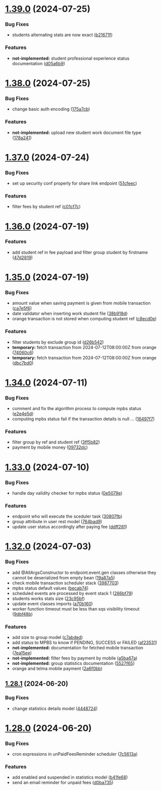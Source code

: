 # [1.39.0](https://github.com/hei-school/hei-admin-api/compare/v1.38.0...v1.39.0) (2024-07-25)


### Bug Fixes

* students alternating stats are now exact ([b21671f](https://github.com/hei-school/hei-admin-api/commit/b21671f900402c23e84578c179a4e62e087ae0c3))


### Features

* **not-implemented:** student professional experience status documentation  ([d05a6b9](https://github.com/hei-school/hei-admin-api/commit/d05a6b97ed7f4e2a1a78ac70bdc5e395d0bd0b95))



# [1.38.0](https://github.com/hei-school/hei-admin-api/compare/v1.37.0...v1.38.0) (2024-07-25)


### Bug Fixes

* change basic auth encoding ([175a7cb](https://github.com/hei-school/hei-admin-api/commit/175a7cba50063a53b2a95051cf279edce9120783))


### Features

* **not-implemented:** upload new student work document file type  ([178a241](https://github.com/hei-school/hei-admin-api/commit/178a241590ce7941286d32bd8009ea445fb450ba))



# [1.37.0](https://github.com/hei-school/hei-admin-api/compare/v1.36.0...v1.37.0) (2024-07-24)


### Bug Fixes

* set up security conf properly for share link endpoint ([51cfeec](https://github.com/hei-school/hei-admin-api/commit/51cfeec48e98137baf4ffda1a817638440452148))


### Features

* filter fees by student ref ([c01cf7c](https://github.com/hei-school/hei-admin-api/commit/c01cf7c42bef5580408765dcc6cbeba55b3380de))



# [1.36.0](https://github.com/hei-school/hei-admin-api/compare/v1.35.0...v1.36.0) (2024-07-19)


### Features

* add student ref in fee payload and filter group student by firstname  ([47d2819](https://github.com/hei-school/hei-admin-api/commit/47d28192145581596c64067df285225b59488fbd))



# [1.35.0](https://github.com/hei-school/hei-admin-api/compare/v1.34.0...v1.35.0) (2024-07-19)


### Bug Fixes

* amount value when saving payment is given from mobile transaction  ([ca7e5f6](https://github.com/hei-school/hei-admin-api/commit/ca7e5f638223aa4367b0d60f58811a6a767afd0c))
* date validator when inserting work student file  ([38b918d](https://github.com/hei-school/hei-admin-api/commit/38b918d9a3029fa801ec199217cce4c8fbf6090a))
* orange transaction is not stored when computing student ref  ([c8ecd0e](https://github.com/hei-school/hei-admin-api/commit/c8ecd0e77385303bbdf261447b4754014b8d7419))


### Features

* filter students by exclude group id ([d26b542](https://github.com/hei-school/hei-admin-api/commit/d26b5426daeb3c521f29cc2fb6ead6b0b84da161))
* **temporary:** fetch transaction from 2024-07-12T08:00:00Z from orange  ([74060c6](https://github.com/hei-school/hei-admin-api/commit/74060c676fa5a5a997c82d26fe789ce620cc00b9))
* **temporary:** fetch transaction from 2024-07-12T08:00:00Z from orange  ([dbc7bd0](https://github.com/hei-school/hei-admin-api/commit/dbc7bd064835dc118f8f467d7a63abb9722eb7e7))



# [1.34.0](https://github.com/hei-school/hei-admin-api/compare/v1.33.0...v1.34.0) (2024-07-11)


### Bug Fixes

* comment and fix the algorithm process to compute mpbs status  ([e2e4e5d](https://github.com/hei-school/hei-admin-api/commit/e2e4e5de486c9eb31106d8e4a58b9ab30f55315e))
* computing mpbs status fail if the transaction details is null …  ([16497f7](https://github.com/hei-school/hei-admin-api/commit/16497f7ce57041879d7797858d2615d23a820a9a))


### Features

* filter group by ref and student ref ([3ff5b82](https://github.com/hei-school/hei-admin-api/commit/3ff5b82cfb13ba14f435412d9ac7b13cbdb90b3d))
* payment by mobile money  ([09732dc](https://github.com/hei-school/hei-admin-api/commit/09732dc5333665160f3a7b3ea07705541acb65f5))



# [1.33.0](https://github.com/hei-school/hei-admin-api/compare/v1.32.0...v1.33.0) (2024-07-10)


### Bug Fixes

* handle day validity checker for mpbs status  ([0e5079e](https://github.com/hei-school/hei-admin-api/commit/0e5079edf792c9e3b8e6529e41a529e8acd18947))


### Features

* endpoint who will execute the sceduler task  ([30807fb](https://github.com/hei-school/hei-admin-api/commit/30807fbd3249a6eddd25350d524ac4a985aeb095))
* group attribute in user rest model ([764bad9](https://github.com/hei-school/hei-admin-api/commit/764bad9c149941c62ae36e492b42c37f620b3f65))
* update user status accordingly after paying fee ([ddff281](https://github.com/hei-school/hei-admin-api/commit/ddff28172aa224c3e47c81b9b44cad70fe6f2577))



# [1.32.0](https://github.com/hei-school/hei-admin-api/compare/v1.28.1...v1.32.0) (2024-07-03)


### Bug Fixes

* add @AllArgsConstructor to endpoint.event.gen classes otherwise they cannot be deserialized from empty bean ([19a87a5](https://github.com/hei-school/hei-admin-api/commit/19a87a502c008881011230b18eeae3934d92ffb2))
* check mobile transaction scheduler stack  ([3987703](https://github.com/hei-school/hei-admin-api/commit/3987703c04d534d6b8922845c4cff6fce380e204))
* mpbs status default values  ([becab74](https://github.com/hei-school/hei-admin-api/commit/becab748c5037bee78bd91d353cbdc21b08dd5da))
* scheduled events are processed by event stack 1 ([266bf79](https://github.com/hei-school/hei-admin-api/commit/266bf79be7837a040fab52b731603dda2258bffb))
* students works stats size  ([23c95bf](https://github.com/hei-school/hei-admin-api/commit/23c95bf67f5fce5a3c351491f3da658610ec1dfb))
* update event classes imports ([a70b160](https://github.com/hei-school/hei-admin-api/commit/a70b16000ed1979d7c2f064e6336372e333d0c83))
* worker function timeout must be less than sqs visibility timeout ([9dbf48b](https://github.com/hei-school/hei-admin-api/commit/9dbf48b47affc1e4c9c262ef9c08b0dfc5c816ba))


### Features

* add size to group model ([c7abded](https://github.com/hei-school/hei-admin-api/commit/c7abded36e63e339a82fc9da0c1fb52d612f10a9))
* add status to MPBS to know if PENDING, SUCCESS or FAILED  ([af23531](https://github.com/hei-school/hei-admin-api/commit/af23531404a4b8434ecafe6a5bfeba03ae01dc01))
* **not-implemented:** documentation for fetched mobile transaction  ([7ea15ee](https://github.com/hei-school/hei-admin-api/commit/7ea15eec67fa355a9e2a4b3bcc96b2ef3265f877))
* **not-implemented:** filter fees by payment by mobile  ([a5ba67a](https://github.com/hei-school/hei-admin-api/commit/a5ba67ac90ce340ca143c5e0aee05e609dc5ef4a))
* **not-implemented:** group statistics documentation  ([5527f65](https://github.com/hei-school/hei-admin-api/commit/5527f652056ef534bddbc6cde708538533c07a3b))
* orange and telma mobile payment  ([2a6f0bb](https://github.com/hei-school/hei-admin-api/commit/2a6f0bb57b12ed60264b3477240a6dfcd713153c))



## [1.28.1](https://github.com/hei-school/hei-admin-api/compare/v1.28.0...v1.28.1) (2024-06-20)


### Bug Fixes

* change statistics details model  ([4448724](https://github.com/hei-school/hei-admin-api/commit/4448724f27e7088fdc05c32d7930dd8df5346cc4))



# [1.28.0](https://github.com/hei-school/hei-admin-api/compare/v1.27.0...v1.28.0) (2024-06-20)


### Bug Fixes

* cron expressions in unPaidFeesReminder scheduler ([7c5613a](https://github.com/hei-school/hei-admin-api/commit/7c5613a8a8990dbb513fff493366a7befdf2cf70))


### Features

* add enabled and suspended in statistics model  ([b41fe68](https://github.com/hei-school/hei-admin-api/commit/b41fe68c762d371c29a42adf795a36ba6d129596))
* send an email reminder for unpaid fees ([d0ba735](https://github.com/hei-school/hei-admin-api/commit/d0ba735007750bc4d25e082706f03739537fe028))



